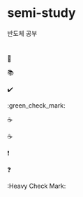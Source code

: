 # semi-study


반도체 공부


# 

📝

:books:


✔️

:green_check_mark:

:coffee:

☕️


:exclamation:


:question:


:Heavy Check Mark:
